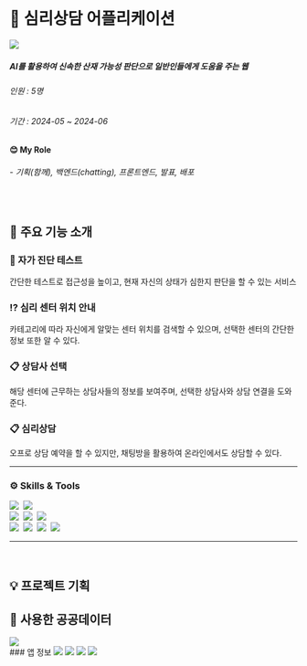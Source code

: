 # 💚 심리상담 어플리케이션
 <img src="https://github.com/user-attachments/assets/6d1d6ceb-c409-47d2-9e59-14e4ac67f276">

##### AI를 활용하여 신속한 산재 가능성 판단으로 일반인들에게 도움을 주는 웹
###### 인원 : 5명
###### 기간 : 2024-05 ~ 2024-06

#### 😊 My Role
###### - 기획(함께), 백엔드(chatting), 프론트엔드, 발표, 배포

<br>

## 💼 주요 기능 소개

### 📑 자가 진단 테스트
간단한 테스트로 접근성을 높이고,
현재 자신의 상태가 심한지 판단을 할 수 있는 서비스

### ⁉️ 심리 센터 위치 안내
카테고리에 따라 자신에게 알맞는 센터 위치를 검색할 수 있으며,
선택한 센터의 간단한 정보 또한 알 수 있다.

### 📋 상담사 선택
해당 센터에 근무하는 상담사들의 정보를 보여주며,
선택한 상담사와 상담 연결을 도와준다.

### 📋 심리상담
오프로 상담 예약을 할 수 있지만,
채팅방을 활용하여 온라인에서도 상담할 수 있다.

--------------------
### ⚙️ Skills & Tools
  <img src="https://img.shields.io/badge/Git-F05032.svg?style=flat&logo=Git&logoColor=white" />&nbsp;
  <img src="https://img.shields.io/badge/Github-181717.svg?style=flat&logo=Github&logoColor=white" />&nbsp;
</br>
  <img src="https://img.shields.io/badge/Html5-E34F26?style=flat&logo=Html5&logoColor=white" />&nbsp;
  <img src="https://img.shields.io/badge/Css3-1572B6?style=flat&logo=Css3&logoColor=white" />&nbsp;
  <img src="https://img.shields.io/badge/JavaScript-F7DF1E?style=flat&logo=JavaScript&logoColor=white" />&nbsp;
</br>
  <img src="https://img.shields.io/badge/FastAPI-009688?style=flat-square&logo=FastAPI&logoColor=white"/>&nbsp;
  <img src="https://img.shields.io/badge/MondoDB-47A248.svg?style=flat&logo=MongoDB&logoColor=white" />&nbsp;
  <img src="https://img.shields.io/badge/VScode-0854C1.svg?style=flat&logo=VScode&logoColor=white" />&nbsp;
  <img src="https://img.shields.io/badge/Google Colab-F9AB00.svg?style=flat&logo=google colab&logoColor=white" />&nbsp;
  
--------------------

<br>

## 💡 프로젝트 기획

## 📌 사용한 공공데이터
<img src="https://github.com/user-attachments/assets/253f67e5-a72a-428f-a4b9-7297851e213c">
   
<br>
### 앱 정보
<img src="https://github.com/user-attachments/assets/6b40effa-2e9b-4a74-93ed-031b58118d79">
<img src="https://github.com/user-attachments/assets/a14ce05e-9f2d-48f1-85b1-a918037f9093">
<img src="https://github.com/user-attachments/assets/d4aa0686-7064-4f06-aaa1-597b4d55d8b5">
<img src="https://github.com/user-attachments/assets/9b9a117e-8180-4168-b97c-2dec283f0d73">


<br>

